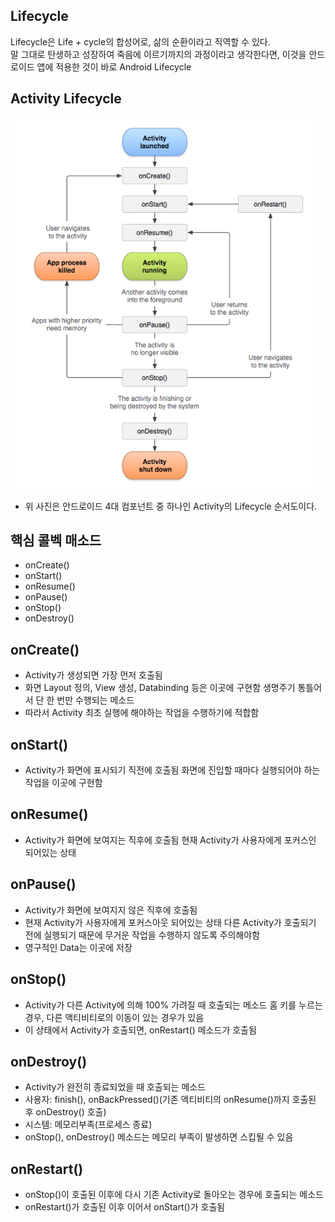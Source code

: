 ## Lifecycle
Lifecycle은 Life + cycle의 합성어로, 삶의 순환이라고 직역할 수 있다.\
말 그대로 탄생하고 성장하여 죽음에 이르기까지의 과정이라고 생각한다면, 이것을 안드로이드 앱에 적용한 것이 바로 Android Lifecycle

## Activity Lifecycle
![image](image.png)
+ 위 사진은 안드로이드 4대 컴포넌트 중 하나인 Activity의 Lifecycle 순서도이다.

## 핵심 콜벡 매소드
+ onCreate()
+ onStart()
+ onResume()
+ onPause()
+ onStop()
+ onDestroy()
## onCreate()
+ Activity가 생성되면 가장 먼저 호출됨
+ 화면 Layout 정의, View 생성, Databinding 등은 이곳에 구현함
생명주기 통틀어서 단 한 번만 수행되는 메소드
+ 따라서 Activity 최초 실행에 해야하는 작업을 수행하기에 적합함
## onStart()
+ Activity가 화면에 표시되기 직전에 호출됨
화면에 진입할 때마다 실행되어야 하는 작업을 이곳에 구현함
##  onResume()
+ Activity가 화면에 보여지는 직후에 호출됨
현재 Activity가 사용자에게 포커스인 되어있는 상태
##  onPause()
+ Activity가 화면에 보여지지 않은 직후에 호출됨
+ 현재 Activity가 사용자에게 포커스아웃 되어있는 상태
다른 Activity가 호출되기 전에 실행되기 때문에 무거운 작업을 수행하지 않도록 주의해야함
+ 영구적인 Data는 이곳에 저장
##  onStop()
+ Activity가 다른 Activity에 의해 100% 가려질 때 호출되는 메소드
홈 키를 누르는 경우, 다른 액티비티로의 이동이 있는 경우가 있음
+ 이 상태에서 Activity가 호출되면, onRestart() 메소드가 호출됨
## onDestroy()
+ Activity가 완전히 종료되었을 때 호출되는 메소드
+ 사용자: finish(), onBackPressed()(기존 액티비티의 onResume()까지 호출된 후 onDestroy() 호출)
+ 시스템: 메모리부족(프로세스 종료)
+ onStop(), onDestroy() 메소드는 메모리 부족이 발생하면 스킵될 수 있음

## onRestart()
+ onStop()이 호출된 이후에 다시 기존 Activity로 돌아오는 경우에 호출되는 메소드
+ onRestart()가 호출된 이후 이어서 onStart()가 호출됨